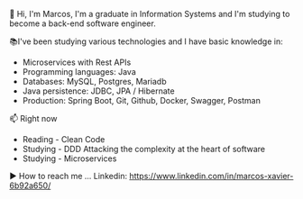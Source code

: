 👋 Hi, I'm Marcos, I'm a graduate in Information Systems and I'm studying to become a back-end software engineer.

📚I've been studying various technologies and I have basic knowledge in:
+ Microservices with Rest APIs
+ Programming languages: Java
+ Databases: MySQL, Postgres, Mariadb
+ Java persistence: JDBC, JPA / Hibernate
+ Production: Spring Boot, Git, Github, Docker, Swagger, Postman

📫 Right now
+ Reading - Clean Code
+ Studying - DDD Attacking the complexity at the heart of software
+ Studying - Microservices

:arrow_forward: How to reach me ...
Linkedin: https://www.linkedin.com/in/marcos-xavier-6b92a650/

<!---
marcosxavierdev/marcosxavierdev is a ✨ special ✨ repository because its `README.md` (this file) appears on your GitHub profile.
You can click the Preview link to take a look at your changes.
--->
